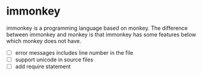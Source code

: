 # immonkey

immonkey is a programming language based on monkey. The difference between immonkey and monkey is that immonkey has some 
features below which monkey does not have.

- [ ] error messages includes line number in the file
- [ ] support unicode in source files
- [ ] add require statement